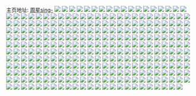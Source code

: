 主页地址: [周星sing-](https://weibo.com/u/5723575969) 
![](https://wx4.sinaimg.cn/mw2000/006flxzrly1h935rgzkqtj31a82a6e81.jpg) 
![](https://wx4.sinaimg.cn/mw2000/006flxzrly1h935rggfzdj31c82dqu0x.jpg) 
![](https://wx4.sinaimg.cn/mw2000/006flxzrly1h935rhiczkj31c82dqkjl.jpg) 
![](https://wx4.sinaimg.cn/mw2000/006flxzrly1h8max3zewvj30u0140wqc.jpg) 
![](https://wx4.sinaimg.cn/mw2000/006flxzrly1h8max28j4tj30u0140aky.jpg) 
![](https://wx4.sinaimg.cn/mw2000/006flxzrly1h8max2ple0j30u0140n5l.jpg) 
![](https://wx4.sinaimg.cn/mw2000/006flxzrly1h8maynow19j30u0140k0r.jpg) 
![](https://wx4.sinaimg.cn/mw2000/006flxzrly1h8max3h1f0j30u0140guy.jpg) 
![](https://wx4.sinaimg.cn/mw2000/006flxzrly1h8mayogcqsj30u0140tjy.jpg) 
![](https://wx4.sinaimg.cn/mw2000/006flxzrly1h8e99aurylj30u0140451.jpg) 
![](https://wx4.sinaimg.cn/mw2000/006flxzrly1h8e99cigc1j30u014047n.jpg) 
![](https://wx4.sinaimg.cn/mw2000/006flxzrly1h8e99a7f7aj30u0140gr1.jpg) 
![](https://wx4.sinaimg.cn/mw2000/006flxzrly1h8e99bl7h8j30u0140qca.jpg) 
![](https://wx4.sinaimg.cn/mw2000/006flxzrly1h8e998dfynj30u0140gq0.jpg) 
![](https://wx4.sinaimg.cn/mw2000/006flxzrly1h8f5r4jnh2j30u014014r.jpg) 
![](https://wx4.sinaimg.cn/mw2000/006flxzrly1h8acceh6omj30px1a3guf.jpg) 
![](https://wx4.sinaimg.cn/mw2000/006flxzrly1h8accf9caxj30u01gi13h.jpg) 
![](https://wx4.sinaimg.cn/mw2000/006flxzrly1h89igybc4cj30u0140n58.jpg) 
![](https://wx4.sinaimg.cn/mw2000/006flxzrly1h82syhh4xej30u0140155.jpg) 
![](https://wx4.sinaimg.cn/mw2000/006flxzrly1h7cyttftapj30u0140myl.jpg) 
![](https://wx4.sinaimg.cn/mw2000/006flxzrly1h7bpavqkk6j30u01400zl.jpg) 
![](https://wx4.sinaimg.cn/mw2000/006flxzrly1h7bpau9nqij30u013z7c2.jpg) 
![](https://wx4.sinaimg.cn/mw2000/006flxzrly1h7bpavqkk6j30u01400zl.jpg) 
![](https://wx4.sinaimg.cn/mw2000/006flxzrly1h7bpau9nqij30u013z7c2.jpg) 
![](https://wx4.sinaimg.cn/mw2000/006flxzrly1h7bpce5pwyj30u0140tqd.jpg) 
![](https://wx4.sinaimg.cn/mw2000/006flxzrly1h7bpb8ux7rj30u0141n8w.jpg) 
![](https://wx4.sinaimg.cn/mw2000/006flxzrly1h7cyt30s5pj30u0140tpf.jpg) 
![](https://wx4.sinaimg.cn/mw2000/006flxzrly1h7cyt4owxsj30u0140h2b.jpg) 
![](https://wx4.sinaimg.cn/mw2000/006flxzrly1h6qxmhk8otj323w35swkb.jpg) 
![](https://wx4.sinaimg.cn/mw2000/006flxzrly1h6qxmdrucsj323w35sb2a.jpg) 
![](https://wx4.sinaimg.cn/mw2000/006flxzrly1h6qxmbtsaej323w35s45s.jpg) 
![](https://wx4.sinaimg.cn/mw2000/006flxzrly1h6qxml92f2j323w35sqv6.jpg) 
![](https://wx4.sinaimg.cn/mw2000/006flxzrly1h6qxmge7okj323w35shdu.jpg) 
![](https://wx4.sinaimg.cn/mw2000/006flxzrly1h6qxm8in9lj323w35s7b5.jpg) 
![](https://wx4.sinaimg.cn/mw2000/006flxzrly1h6of0uqhf3j327k2y31kz.jpg) 
![](https://wx4.sinaimg.cn/mw2000/006flxzrly1h6of0vx4g6j32a331g7hv.jpg) 
![](https://wx4.sinaimg.cn/mw2000/006flxzrly1h6nfesftdbj30u01400vb.jpg) 
![](https://wx4.sinaimg.cn/mw2000/006flxzrly1h6nfes5w29j30u0140jvi.jpg) 
![](https://wx4.sinaimg.cn/mw2000/006flxzrly1h6bw38ldp7j30u0140qdc.jpg) 
![](https://wx4.sinaimg.cn/mw2000/006flxzrly1h6bw6vq49yj30u0140wpz.jpg) 
![](https://wx4.sinaimg.cn/mw2000/006flxzrly1h6bw3fx38yj30u0140ti6.jpg) 
![](https://wx4.sinaimg.cn/mw2000/006flxzrly1h61mkhye4fj31sc2dsn4w.jpg) 
![](https://wx4.sinaimg.cn/mw2000/006flxzrly1h61mkqrbzoj31ut2h37ln.jpg) 
![](https://wx4.sinaimg.cn/mw2000/006flxzrly1h61mkjuqc9j31sc2ds4qq.jpg) 
![](https://wx4.sinaimg.cn/mw2000/006flxzrly1h5zfz1dh80j30u0140q7k.jpg) 
![](https://wx4.sinaimg.cn/mw2000/006flxzrly1h5recx6b6gj32c03401kz.jpg) 
![](https://wx4.sinaimg.cn/mw2000/006flxzrly1h5red5d4v9j30im0dzjtb.jpg) 
![](https://wx4.sinaimg.cn/mw2000/006flxzrly1h5reifhf86j32c033zb2d.jpg) 
![](https://wx4.sinaimg.cn/mw2000/006flxzrly1h5rec6cej2j32c0340b1z.jpg) 
![](https://wx4.sinaimg.cn/mw2000/006flxzrly1h5mi8oj4vdj318y1nyh4o.jpg) 
![](https://wx4.sinaimg.cn/mw2000/006flxzrly1h5mi8samwyj31zq2nlnpe.jpg) 
![](https://wx4.sinaimg.cn/mw2000/006flxzrly1h5mi8spxxyj30mt0u07b5.jpg) 
![](https://wx4.sinaimg.cn/mw2000/006flxzrly1h5mim37dlyj31zt2nsu0y.jpg) 
![](https://wx4.sinaimg.cn/mw2000/006flxzrly1h5mi8tsmw0j32c0340u0y.jpg) 
![](https://wx4.sinaimg.cn/mw2000/006flxzrly1h5mi8q57t8j31m925ohdt.jpg) 
![](https://wx4.sinaimg.cn/mw2000/006flxzrly1h5a68qpzvhj31sc1sb4qp.jpg) 
![](https://wx4.sinaimg.cn/mw2000/006flxzrly1h5a68wxtznj31sa1sb7wh.jpg) 
![](https://wx4.sinaimg.cn/mw2000/006flxzrly1h34j7h0bp9j32c0340x6r.jpg) 
![](https://wx4.sinaimg.cn/mw2000/006flxzrly1h34j7og42bj32c0340hdv.jpg) 
![](https://wx4.sinaimg.cn/mw2000/006flxzrly1h34j7kd912j32c0340kjm.jpg) 
![](https://wx4.sinaimg.cn/mw2000/006flxzrly1h34j7ttfbzj32c0340x6q.jpg) 
![](https://wx4.sinaimg.cn/mw2000/006flxzrly1h34j7x8lwzj31zg2nab29.jpg) 
![](https://wx4.sinaimg.cn/mw2000/006flxzrly1h34j7qj0n5j32c0340e83.jpg) 
![](https://wx4.sinaimg.cn/mw2000/006flxzrly1h2lrrut786j32c0340e82.jpg) 
![](https://wx4.sinaimg.cn/mw2000/006flxzrly1h2kdlurthxj32c03401kz.jpg) 
![](https://wx4.sinaimg.cn/mw2000/006flxzrly1h2jjtw7dvuj31ec1v5npd.jpg) 
![](https://wx4.sinaimg.cn/mw2000/006flxzrly1h2jjqvme99j31ku23s7wi.jpg) 
![](https://wx4.sinaimg.cn/mw2000/006flxzrly1h2jjrndbhmj32c0340u0z.jpg) 
![](https://wx4.sinaimg.cn/mw2000/006flxzrly1h2jju3hit7j32c0340nph.jpg) 
![](https://wx4.sinaimg.cn/mw2000/006flxzrly1h24tjb5mlmj30u014049b.jpg) 
![](https://wx4.sinaimg.cn/mw2000/006flxzrly1h24tjc65znj30u0140nbe.jpg) 
![](https://wx4.sinaimg.cn/mw2000/006flxzrly1h24tjd9z7gj30u01404cb.jpg) 
![](https://wx4.sinaimg.cn/mw2000/006flxzrly1h24tjas30ij30u01407e9.jpg) 
![](https://wx4.sinaimg.cn/mw2000/006flxzrly1h24tjcmf1ej30u0140169.jpg) 
![](https://wx4.sinaimg.cn/mw2000/006flxzrly1h24tk14ynsj30u0140h0q.jpg) 
![](https://wx4.sinaimg.cn/mw2000/006flxzrly1h1rz2d5jzbj32232qr7wi.jpg) 
![](https://wx4.sinaimg.cn/mw2000/006flxzrly1h1rz2gp7pdj32c03407wk.jpg) 
![](https://wx4.sinaimg.cn/mw2000/006flxzrly1h1rz213jxrj32212qpe83.jpg) 
![](https://wx4.sinaimg.cn/mw2000/006flxzrly1h1rz2bptbwj32c0340x6q.jpg) 
![](https://wx4.sinaimg.cn/mw2000/006flxzrly1h1pe618sw3j32c0340kjm.jpg) 
![](https://wx4.sinaimg.cn/mw2000/006flxzrly1h1pe63qnqij327w2yjhdt.jpg) 
![](https://wx4.sinaimg.cn/mw2000/006flxzrly1h1pe62ytxqj31z72myb2b.jpg) 
![](https://wx4.sinaimg.cn/mw2000/006flxzrly1h1peiv04ejj328t2zqu0y.jpg) 
![](https://wx4.sinaimg.cn/mw2000/006flxzrly1h1blehjppvj30vl0vltnp.jpg) 
![](https://wx4.sinaimg.cn/mw2000/006flxzrly1h1blegx7rzj31jk1jktkx.jpg) 
![](https://wx4.sinaimg.cn/mw2000/006flxzrly1h108vxjdt7j30u0140k0s.jpg) 
![](https://wx4.sinaimg.cn/mw2000/006flxzrly1h108w0tfeyj30u0140n71.jpg) 
![](https://wx4.sinaimg.cn/mw2000/006flxzrly1h108w7dry9j30u0140wjd.jpg) 
![](https://wx4.sinaimg.cn/mw2000/006flxzrly1h108w57148j30u0140470.jpg) 
![](https://wx4.sinaimg.cn/mw2000/006flxzrly1h108wa7g4bj30u0140dnj.jpg) 
![](https://wx4.sinaimg.cn/mw2000/006flxzrly1h0ta1ihxf2j31qt2bq4qq.jpg) 
![](https://wx4.sinaimg.cn/mw2000/006flxzrly1h0ta415vpcj31ay1qm1hv.jpg) 
![](https://wx4.sinaimg.cn/mw2000/006flxzrly1h0ta1j3g0yj31ih20ob29.jpg) 
![](https://wx4.sinaimg.cn/mw2000/006flxzrly1h0ta1k4188j31v62hkb2b.jpg) 
![](https://wx4.sinaimg.cn/mw2000/006flxzrly1gxriwaiqjaj32b432unpf.jpg) 
![](https://wx4.sinaimg.cn/mw2000/006flxzrly1gxriwcjt22j326a2wdu0x.jpg) 
![](https://wx4.sinaimg.cn/mw2000/006flxzrly1gxriwg888vj32c0340kjn.jpg) 
![](https://wx4.sinaimg.cn/mw2000/006flxzrly1gxrivmtx04j32c02c0b2b.jpg) 
![](https://wx4.sinaimg.cn/mw2000/006flxzrly1gxriwjtouvj32c0340kjp.jpg) 
![](https://wx4.sinaimg.cn/mw2000/006flxzrly1gxrive54onj32c02c0x6r.jpg) 
![](https://wx4.sinaimg.cn/mw2000/006flxzrly1gxriwnx1kaj32by33xnpg.jpg) 
![](https://wx4.sinaimg.cn/mw2000/006flxzrly1gxrit5zyo5j32c02c07wj.jpg) 
![](https://wx4.sinaimg.cn/mw2000/006flxzrly1gxriwywv3qj32c02c0u0y.jpg) 
![](https://wx4.sinaimg.cn/mw2000/006flxzrly1gxlnrh2ewoj32by2by7wi.jpg) 
![](https://wx4.sinaimg.cn/mw2000/006flxzrly1gxlnrg7pv2j31qu1qukjl.jpg) 
![](https://wx4.sinaimg.cn/mw2000/006flxzrly1gxlnrhvixtj32c02c04qr.jpg) 
![](https://wx4.sinaimg.cn/mw2000/006flxzrly1gxlnrs4pr5j320u20u4c2.jpg) 
![](https://wx4.sinaimg.cn/mw2000/006flxzrly1gx288udx42j30md0tuqad.jpg) 
![](https://wx4.sinaimg.cn/mw2000/006flxzrly1gx285cn1ftj32bz33zqv7.jpg) 
![](https://wx4.sinaimg.cn/mw2000/006flxzrly1gx285fg9i1j32dc35shdw.jpg) 
![](https://wx4.sinaimg.cn/mw2000/006flxzrly1gx285gbsf4j31fa1wdb29.jpg) 
![](https://wx4.sinaimg.cn/mw2000/006flxzrly1gxlnkf2hgtj31sc2dtx6q.jpg) 
![](https://wx4.sinaimg.cn/mw2000/006flxzrly1gxlnkrtmrxj32c0340kjm.jpg) 
![](https://wx4.sinaimg.cn/mw2000/006flxzrly1gwf58tmrfbj32c0340x6r.jpg) 
![](https://wx4.sinaimg.cn/mw2000/006flxzrly1gwf593gzfuj31t22erkjm.jpg) 
![](https://wx4.sinaimg.cn/mw2000/006flxzrly1h1cmekcitnj32c03401l0.jpg) 
![](https://wx4.sinaimg.cn/mw2000/006flxzrly1gwf58xkltwj32c0340b2b.jpg) 
![](https://wx4.sinaimg.cn/mw2000/006flxzrly1gwf591bdrtj32c0340b2a.jpg) 
![](https://wx4.sinaimg.cn/mw2000/006flxzrly1gwf597wplhj32c0340kjm.jpg) 
![](https://wx4.sinaimg.cn/mw2000/006flxzrly1gwf58pkn6dj32bz33z1ky.jpg) 
![](https://wx4.sinaimg.cn/mw2000/006flxzrly1gwf58z6l07j32c0340b2a.jpg) 
![](https://wx4.sinaimg.cn/mw2000/006flxzrly1gwf59acsi6j32c0340kjn.jpg) 
![](https://wx4.sinaimg.cn/mw2000/006flxzrly1gw6xja7nxsj30u04617wh.jpg) 
![](https://wx4.sinaimg.cn/mw2000/006flxzrly1gw6xjb5q09j30u03217pv.jpg) 
![](https://wx4.sinaimg.cn/mw2000/006flxzrly1gw6xjcdng7j30u03c0h7b.jpg) 
![](https://wx4.sinaimg.cn/mw2000/006flxzrly1gw6xj90k60j30u03c04qp.jpg) 
![](https://wx4.sinaimg.cn/mw2000/006flxzrly1gvbu43tewfj633z33zhdv02.jpg) 
![](https://wx4.sinaimg.cn/mw2000/006flxzrly1gvbu46c4u0j62c02c07wi02.jpg) 
![](https://wx4.sinaimg.cn/mw2000/006flxzrly1gvbu41o437j62c02c0kjl02.jpg) 
![](https://wx4.sinaimg.cn/mw2000/006flxzrly1gvbu45djrvj61sc1schdt02.jpg) 
![](https://wx4.sinaimg.cn/mw2000/006flxzrly1gvbu49litsj61sc1sc7wh02.jpg) 
![](https://wx4.sinaimg.cn/mw2000/006flxzrly1gvbu48l7shj31iz1iz1kx.jpg) 
![](https://wx4.sinaimg.cn/mw2000/006flxzrly1gv6pw0mwckj60u01o0tmg02.jpg) 
![](https://wx4.sinaimg.cn/mw2000/006flxzrly1gv6pw1a5dpj60u01407ce02.jpg) 
![](https://wx4.sinaimg.cn/mw2000/006flxzrly1gv6pw257jwj60u01407ex02.jpg) 
![](https://wx4.sinaimg.cn/mw2000/006flxzrly1gv6pw43lzyj60u014047h02.jpg) 
![](https://wx4.sinaimg.cn/mw2000/006flxzrly1gv6pw5imc6j60u0140dp602.jpg) 
![](https://wx4.sinaimg.cn/mw2000/006flxzrly1gv6pw074twj60u01o0tg802.jpg) 
![](https://wx4.sinaimg.cn/mw2000/006flxzrly1gv6pw2kbogj60u01o0qby02.jpg) 
![](https://wx4.sinaimg.cn/mw2000/006flxzrly1gv6pw32nn3j60u0140qcd02.jpg) 
![](https://wx4.sinaimg.cn/mw2000/006flxzrly1gv6pwjo5knj60u0140gtp02.jpg) 
![](https://wx4.sinaimg.cn/mw2000/006flxzrly1gv02voeh5rj60u014049v02.jpg) 
![](https://wx4.sinaimg.cn/mw2000/006flxzrly1gv02vo34roj60u0140tj002.jpg) 
![](https://wx4.sinaimg.cn/mw2000/006flxzrly1gv02vorwfrj30u014012o.jpg) 
![](https://wx4.sinaimg.cn/mw2000/006flxzrly1gv02wxuu1rj60u0140dsn02.jpg) 
![](https://wx4.sinaimg.cn/mw2000/006flxzrly1gv02vqll1cj60u0140dl002.jpg) 
![](https://wx4.sinaimg.cn/mw2000/006flxzrly1gv02vq8fzxj60u0140ahj02.jpg) 
![](https://wx4.sinaimg.cn/mw2000/006flxzrly1gv02vri3fmj60u0140n7902.jpg) 
![](https://wx4.sinaimg.cn/mw2000/006flxzrly1gv02vsro44j30u0140do1.jpg) 
![](https://wx4.sinaimg.cn/mw2000/006flxzrly1gv02wwj1tkj60u0140ti802.jpg) 
![](https://wx4.sinaimg.cn/mw2000/006flxzrly1gu9fe7jlkgj60u0140wlv02.jpg) 
![](https://wx4.sinaimg.cn/mw2000/006flxzrly1gu9fe5z8clj60u0140wku02.jpg) 
![](https://wx4.sinaimg.cn/mw2000/006flxzrly1gu9fe877v6j61hc0u0qg202.jpg) 
![](https://wx4.sinaimg.cn/mw2000/006flxzrly1gu9fe9j6v5j60u01407gk02.jpg) 
![](https://wx4.sinaimg.cn/mw2000/006flxzrly1gu75fo0wg4j30u0141gut.jpg) 
![](https://wx4.sinaimg.cn/mw2000/006flxzrly1gu75fly2h9j30u0140gvg.jpg) 
![](https://wx4.sinaimg.cn/mw2000/006flxzrly1gu75fndla1j30u01407eq.jpg) 
![](https://wx4.sinaimg.cn/mw2000/006flxzrly1gu75fmkoadj30u00u0wk4.jpg) 
![](https://wx4.sinaimg.cn/mw2000/006flxzrly1gu75fotm13j30u014011l.jpg) 
![](https://wx4.sinaimg.cn/mw2000/006flxzrly1gu75g787nzj30u0140q9y.jpg) 
![](https://wx4.sinaimg.cn/mw2000/006flxzrly1gu2n4zjpw9j30u013zwlp.jpg) 
![](https://wx4.sinaimg.cn/mw2000/006flxzrly1gu2n50pra2j30pw0yjwmk.jpg) 
![](https://wx4.sinaimg.cn/mw2000/006flxzrly1gu2n4z67tmj30u01400zw.jpg) 
![](https://wx4.sinaimg.cn/mw2000/006flxzrly1gtffq9yusjj31of28l7wi.jpg) 
![](https://wx4.sinaimg.cn/mw2000/006flxzrly1gtffoeg93bj31wv2juhdu.jpg) 
![](https://wx4.sinaimg.cn/mw2000/006flxzrly1gtffr6offhj32c0340u0z.jpg) 
![](https://wx4.sinaimg.cn/mw2000/006flxzrly1gtffp7dfwvj326s2x2npe.jpg) 
![](https://wx4.sinaimg.cn/mw2000/006flxzrly1gtffphpp0tj31o0280qv5.jpg) 
![](https://wx4.sinaimg.cn/mw2000/006flxzrly1gtffsblxiqj32bz3404qs.jpg) 
![](https://wx4.sinaimg.cn/mw2000/006flxzrly1gtffp9z8i9j323o2sw1ky.jpg) 
![](https://wx4.sinaimg.cn/mw2000/006flxzrly1gtffnvug52j32c03401l1.jpg) 
![](https://wx4.sinaimg.cn/mw2000/006flxzrly1gtffrd2e4hj32c0340x6p.jpg) 
![](https://wx4.sinaimg.cn/mw2000/006flxzrly1gt2qsbvygjj30u0141ag8.jpg) 
![](https://wx4.sinaimg.cn/mw2000/006flxzrly1gt2qsddiibj30u0140451.jpg) 
![](https://wx4.sinaimg.cn/mw2000/006flxzrly1gt2qscxrmbj30u0140thv.jpg) 
![](https://wx4.sinaimg.cn/mw2000/006flxzrly1grmjjdrt73j32732xeqv6.jpg) 
![](https://wx4.sinaimg.cn/mw2000/006flxzrly1grmjiat19tj327u2yiqv6.jpg) 
![](https://wx4.sinaimg.cn/mw2000/006flxzrly1grmjjitd9oj327h2y01l0.jpg) 
![](https://wx4.sinaimg.cn/mw2000/006flxzrly1grmjj6r3g1j32c0340he3.jpg) 
![](https://wx4.sinaimg.cn/mw2000/006flxzrly1grmjjboezdj322m2rgx6q.jpg) 
![](https://wx4.sinaimg.cn/mw2000/006flxzrly1grmjivmefjj31z62mu7wp.jpg) 
![](https://wx4.sinaimg.cn/mw2000/006flxzrly1grceo96s6bj31h11yr4qp.jpg) 
![](https://wx4.sinaimg.cn/mw2000/006flxzrly1grceocq4i4j32c0340npe.jpg) 
![](https://wx4.sinaimg.cn/mw2000/006flxzrly1grceoeprx5j32c0340npd.jpg) 
![](https://wx4.sinaimg.cn/mw2000/006flxzrly1grceo7agxoj31501iodrr.jpg) 
![](https://wx4.sinaimg.cn/mw2000/006flxzrly1grceoapzk6j326j2wqkjl.jpg) 
![](https://wx4.sinaimg.cn/mw2000/006flxzrly1grceqtpstsj31wh2jbk55.jpg) 
![](https://wx4.sinaimg.cn/mw2000/006flxzrly1gra1ug3yklj31sa2dqhdt.jpg) 
![](https://wx4.sinaimg.cn/mw2000/006flxzrly1gra1uim6r2j32c0340qv5.jpg) 
![](https://wx4.sinaimg.cn/mw2000/006flxzrly1gra1vk5pyfj32c03407wp.jpg) 
![](https://wx4.sinaimg.cn/mw2000/006flxzrly1gr5bym9w5oj32bz340hdu.jpg) 
![](https://wx4.sinaimg.cn/mw2000/006flxzrly1gr5byi218aj31311g17wi.jpg) 
![](https://wx4.sinaimg.cn/mw2000/006flxzrly1gr5byq0358j31u22iku12.jpg) 
![](https://wx4.sinaimg.cn/mw2000/006flxzrly1gr5byjxbmej31sa2dqhdt.jpg) 
![](https://wx4.sinaimg.cn/mw2000/006flxzrly1gr5by3zvw2j329830bu0y.jpg) 
![](https://wx4.sinaimg.cn/mw2000/006flxzrly1gr5bxgqlvvj318e1n8e83.jpg) 
![](https://wx4.sinaimg.cn/mw2000/006flxzrly1gr2wvzsiz0j30u0140497.jpg) 
![](https://wx4.sinaimg.cn/mw2000/006flxzrly1gr2wvwdo2uj30u01407fb.jpg) 
![](https://wx4.sinaimg.cn/mw2000/006flxzrly1gr2wvpvps2j30u0140wjx.jpg) 
![](https://wx4.sinaimg.cn/mw2000/006flxzrly1gr2wvswhw6j30u0140jzf.jpg) 
![](https://wx4.sinaimg.cn/mw2000/006flxzrly1gr1zvc842tj31qz2bzu0x.jpg) 
![](https://wx4.sinaimg.cn/mw2000/006flxzrly1gr1zvijh4jj31sb2dsu11.jpg) 
![](https://wx4.sinaimg.cn/mw2000/006flxzrly1gr1zvo6krkj31mw26ix2v.jpg) 
![](https://wx4.sinaimg.cn/mw2000/006flxzrly1gr1zv6v2dqj32c0340u0x.jpg) 
![](https://wx4.sinaimg.cn/mw2000/006flxzrly1gr1zvlb5mcj32c0340npd.jpg) 
![](https://wx4.sinaimg.cn/mw2000/006flxzrly1gr1zvmr0apj32c0340kip.jpg) 
![](https://wx4.sinaimg.cn/mw2000/006flxzrly1gqyftytj9zj32c0340qv5.jpg) 
![](https://wx4.sinaimg.cn/mw2000/006flxzrly1gqyfusyif5j32c03404qr.jpg) 
![](https://wx4.sinaimg.cn/mw2000/006flxzrly1gqyfu8to7tj32742xhnpg.jpg) 
![](https://wx4.sinaimg.cn/mw2000/006flxzrly1gqyfuuy870j32c0340nn2.jpg) 
![](https://wx4.sinaimg.cn/mw2000/006flxzrly1gqyfttvnknj32c0340u0x.jpg) 
![](https://wx4.sinaimg.cn/mw2000/006flxzrly1gqyfuhjhj0j32c0340kdm.jpg) 
![](https://wx4.sinaimg.cn/mw2000/006flxzrly1gqyfv2iy8ej32c03401ky.jpg) 
![](https://wx4.sinaimg.cn/mw2000/006flxzrly1gqyfv6c5r9j32c0340qv6.jpg) 
![](https://wx4.sinaimg.cn/mw2000/006flxzrly1gqyfubcymxj318r1nph5x.jpg) 
![](https://wx4.sinaimg.cn/mw2000/006flxzrly1gqsowww6ujj31qf2b87wj.jpg) 
![](https://wx4.sinaimg.cn/mw2000/006flxzrly1gqsowmf898j32c0340e8d.jpg) 
![](https://wx4.sinaimg.cn/mw2000/006flxzrly1gqsovkm4q2j31sc2dse82.jpg) 
![](https://wx4.sinaimg.cn/mw2000/006flxzrly1gqsow8f64tj30y419enh9.jpg) 
![](https://wx4.sinaimg.cn/mw2000/006flxzrly1gqsow3tdk2j31hb1z34qq.jpg) 
![](https://wx4.sinaimg.cn/mw2000/006flxzrly1gqsovlwp0vj31671ka1kx.jpg) 
![](https://wx4.sinaimg.cn/mw2000/006flxzrly1gqqg9wdk6yj30x818a4dm.jpg) 
![](https://wx4.sinaimg.cn/mw2000/006flxzrly1gqqcmoxvrhj32c0340e8b.jpg) 
![](https://wx4.sinaimg.cn/mw2000/006flxzrly1gqqcljij2oj31o0280b2b.jpg) 
![](https://wx4.sinaimg.cn/mw2000/006flxzrly1gqqclmaxr1j31ck1srnpe.jpg) 
![](https://wx4.sinaimg.cn/mw2000/006flxzrly1gqqcms2lfmj31pt2afb2d.jpg) 
![](https://wx4.sinaimg.cn/mw2000/006flxzrly1gqqclzphjaj30yv1ahx6p.jpg) 
![](https://wx4.sinaimg.cn/mw2000/006flxzrly1gqqcltimjgj320a2oeb2f.jpg) 
![](https://wx4.sinaimg.cn/mw2000/006flxzrly1gqqctfepwlj32c0340qn4.jpg) 
![](https://wx4.sinaimg.cn/mw2000/006flxzrly1gqqcly7dx6j323v2t6npi.jpg) 
![](https://wx4.sinaimg.cn/mw2000/006flxzrly1gqi7qxrborj32c0340npm.jpg) 
![](https://wx4.sinaimg.cn/mw2000/006flxzrly1gqi7rk01ewj316k1ks4pj.jpg) 
![](https://wx4.sinaimg.cn/mw2000/006flxzrly1gqi7rh1fqhj32702xb4qz.jpg) 
![](https://wx4.sinaimg.cn/mw2000/006flxzrly1gqi7r4o7w9j31kd2364qt.jpg) 
![](https://wx4.sinaimg.cn/mw2000/006flxzrly1gqaat6l4vrj30sb11r7wh.jpg) 
![](https://wx4.sinaimg.cn/mw2000/006flxzrly1gqaat08945j32c0340kjl.jpg) 
![](https://wx4.sinaimg.cn/mw2000/006flxzrly1gqaatf7btpj31ra2ce1l0.jpg) 
![](https://wx4.sinaimg.cn/mw2000/006flxzrly1gqaatgr916j317c1ohgz7.jpg) 
![](https://wx4.sinaimg.cn/mw2000/006flxzrly1gq7ueqr7mcj32am326b2f.jpg) 
![](https://wx4.sinaimg.cn/mw2000/006flxzrly1gq7uesq2u9j31sc2dse81.jpg) 
![](https://wx4.sinaimg.cn/mw2000/006flxzrly1gq7v0qu3onj31lb24gb2d.jpg) 
![](https://wx4.sinaimg.cn/mw2000/006flxzrly1gq4hag8cefj30u0140n6c.jpg) 
![](https://wx4.sinaimg.cn/mw2000/006flxzrly1gq4hagw81cj30u0140jyn.jpg) 
![](https://wx4.sinaimg.cn/mw2000/006flxzrly1gq4hafmnb4j30u0141woq.jpg) 
![](https://wx4.sinaimg.cn/mw2000/006flxzrly1gq4hc5nnz7j30ts13pahk.jpg) 
![](https://wx4.sinaimg.cn/mw2000/006flxzrly1gq4hdf7h0aj30u0140wew.jpg) 
![](https://wx4.sinaimg.cn/mw2000/006flxzrly1gq4hahe5buj30u0140gqp.jpg) 
![](https://wx4.sinaimg.cn/mw2000/006flxzrly1gq4haeykouj30u0141guy.jpg) 
![](https://wx4.sinaimg.cn/mw2000/006flxzrly1gq4hai5g5tj30u0140qes.jpg) 
![](https://wx4.sinaimg.cn/mw2000/006flxzrly1gq4haiq9mgj30u014013i.jpg) 
![](https://wx4.sinaimg.cn/mw2000/006flxzrgy1gq36cr82o1j31qz2c04qt.jpg) 
![](https://wx4.sinaimg.cn/mw2000/006flxzrgy1gq36vasd9pj32c0340qv5.jpg) 
![](https://wx4.sinaimg.cn/mw2000/006flxzrgy1gq36cu17afj31xl2uskjn.jpg) 
![](https://wx4.sinaimg.cn/mw2000/006flxzrgy1gq36cnt8qcj30ys1ae7q1.jpg) 
![](https://wx4.sinaimg.cn/mw2000/006flxzrgy1gq36hnprtxj32c0340kjl.jpg) 
![](https://wx4.sinaimg.cn/mw2000/006flxzrgy1gq36czf3whj31pb29rqls.jpg) 
![](https://wx4.sinaimg.cn/mw2000/006flxzrgy1gq2olj2byej326k2wr4qr.jpg) 
![](https://wx4.sinaimg.cn/mw2000/006flxzrgy1gq2olk7tr1j315k1jf7fn.jpg) 
![](https://wx4.sinaimg.cn/mw2000/006flxzrgy1gq2olfsfylj32c03401ky.jpg) 
![](https://wx4.sinaimg.cn/mw2000/006flxzrgy1gq2olm1g2lj32c03407wh.jpg) 
![](https://wx4.sinaimg.cn/mw2000/006flxzrgy1gq0y01rsiaj31n626vnpd.jpg) 
![](https://wx4.sinaimg.cn/mw2000/006flxzrgy1gq0y03q3utj31sm2e5qv7.jpg) 
![](https://wx4.sinaimg.cn/mw2000/006flxzrly1gpifli3d6qj30ks0rqgpl.jpg) 
![](https://wx4.sinaimg.cn/mw2000/006flxzrly1gpiftk4cxjj30u0140h0f.jpg) 
![](https://wx4.sinaimg.cn/mw2000/006flxzrly1gpiflbq6w0j30u0140ai1.jpg) 
![](https://wx4.sinaimg.cn/mw2000/006flxzrly1gpiflaj0k4j30u0140105.jpg) 
![](https://wx4.sinaimg.cn/mw2000/006flxzrly1gpiftg5x7cj30u0140amd.jpg) 
![](https://wx4.sinaimg.cn/mw2000/006flxzrly1gpiflk8nc2j30rt18yn8u.jpg) 
![](https://wx4.sinaimg.cn/mw2000/006flxzrly1gp6z92n3yvj30u01404ej.jpg) 
![](https://wx4.sinaimg.cn/mw2000/006flxzrly1gp6z8rvia7j30u0140qh6.jpg) 
![](https://wx4.sinaimg.cn/mw2000/006flxzrly1go88spn7fsj30u0140133.jpg) 
![](https://wx4.sinaimg.cn/mw2000/006flxzrly1go8931ao01j30u0140dro.jpg) 
![](https://wx4.sinaimg.cn/mw2000/006flxzrly1go8937fmozj30ht0nqmyg.jpg) 
![](https://wx4.sinaimg.cn/mw2000/006flxzrly1gnvh6tjfsij32c03401kx.jpg) 
![](https://wx4.sinaimg.cn/mw2000/006flxzrly1gnvh6q7u5uj320h2onx2y.jpg) 
![](https://wx4.sinaimg.cn/mw2000/006flxzrly1gnvh6wxhyfj32c0340hdt.jpg) 
![](https://wx4.sinaimg.cn/mw2000/006flxzrly1gnvh8f10vij32c03404qp.jpg) 
![](https://wx4.sinaimg.cn/mw2000/006flxzrly1gnvh6rsh95j31o0280u0x.jpg) 
![](https://wx4.sinaimg.cn/mw2000/006flxzrly1gnvh71mt67j32c0340e74.jpg) 
![](https://wx4.sinaimg.cn/mw2000/006flxzrly1gnvh704zzsj31o02804qq.jpg) 
![](https://wx4.sinaimg.cn/mw2000/006flxzrly1gnvh6ofhkoj32c0340hdt.jpg) 
![](https://wx4.sinaimg.cn/mw2000/006flxzrly1gnvh6y8f71j31sl2e4h50.jpg) 
![](https://wx4.sinaimg.cn/mw2000/006flxzrly1gnpjdrp1k8j30u014046e.jpg) 
![](https://wx4.sinaimg.cn/mw2000/006flxzrly1gnpjdy51qlj30u0140wr3.jpg) 
![](https://wx4.sinaimg.cn/mw2000/006flxzrly1gnpjdvm8jfj30u0140qfo.jpg) 
![](https://wx4.sinaimg.cn/mw2000/006flxzrly1gnpjdt84t8j30u0140aia.jpg) 
![](https://wx4.sinaimg.cn/mw2000/006flxzrly1gn1j1hax3sj320n2ov1ky.jpg) 
![](https://wx4.sinaimg.cn/mw2000/006flxzrly1gn1j1flnmcj31sh2dz4qp.jpg) 
![](https://wx4.sinaimg.cn/mw2000/006flxzrly1gn1j1ihvicj31oa28e4qp.jpg) 
![](https://wx4.sinaimg.cn/mw2000/006flxzrly1gn1j1k5iiwj32c0340npd.jpg) 
![](https://wx4.sinaimg.cn/mw2000/006flxzrly1gmwvle05w0j30u0140x4i.jpg) 
![](https://wx4.sinaimg.cn/mw2000/006flxzrly1gmwvkvyp7yj30pk0xkgut.jpg) 
